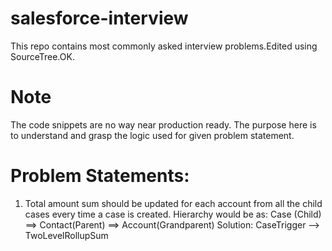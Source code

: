# salesforce-interview
This repo contains most commonly asked interview problems.Edited using SourceTree.OK.

# Note
The code snippets are no way near production ready.
The purpose here is to understand and grasp the logic used for given problem statement.

# Problem Statements:

1. Total amount sum should be updated for each account from all the child cases every time a case is created. Hierarchy would be as: Case (Child) ==> Contact(Parent) ==> Account(Grandparent)
Solution: CaseTrigger --> TwoLevelRollupSum

